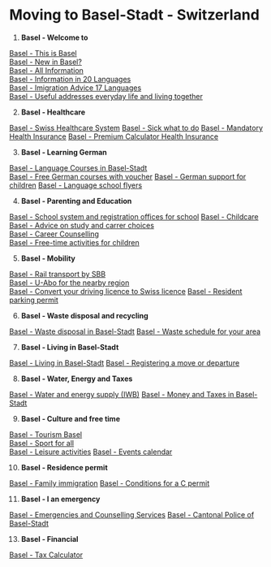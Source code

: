 # Moving to Basel-Stadt - Switzerland

1. **Basel - Welcome to**
   
[Basel - This is Basel](https://www.basel.com/en)<br>
[Basel - New in Basel?](https://www.bs.ch/en/topics/personliches-und-wohnen/<br>zuzug-und-aufenthalt/zuzug-den-kanton-basel-stadt/new-basel#register)<br>
[Basel - All Information](https://www.bs.ch/themen)<br>
[Basel - Information in 20 Languages](https://www.hallo-baselstadt.ch/)<br>
[Basel - Imigration Advice 17 Languages](https://www.ggg-migration.ch/beratung/)<br>
[Basel - Useful addresses everyday life and living together](https://www.bs.ch/en/verwaltung/useful-addresses/useful-addresses-everyday-life-and-living-together)

2. **Basel - Healthcare**

[Basel - Swiss Healthcare System](https://www.bs.ch/themen/gesundheit/<br>das-system-der-krankenversicherung-der-schweiz)
[Basel - Sick what to do](https://www.bs.ch/themen/gesundheit/<br>krank-sein-und-medizinischer-notfall-was-tun)
[Basel - Mandatory Health Insurance](https://www.bs.ch/wsu/<br>amt-fuer-sozialbeitraege/krankenversicherungspflicht)
[Basel - Premium Calculator Health Insurance](https://www.priminfo.admin.ch/de/<br>praemien)

3. **Basel - Learning German**

[Basel - Language Courses in Basel-Stadt](https://www.deutschkurse.bs.ch/index.cfm)<br>
[Basel - Free German courses with voucher](https://www.deutschkurse.bs.ch/kurse.<br>cfm?cat=1)
[Basel - German support for children](https://www.bs.ch/themen/<br>bildung-und-kinderbetreuung/baby-und-kleinkind/fruehedeutschfoerderung#deutsch-lernen)
[Basel - Language school flyers](https://www.deutschkurse.bs.ch/pdf/<br>deutschkurse-bs-2024.pdf)

4. **Basel - Parenting and Education**

[Basel - School system and registration offices for school](https://www.bs.ch/<br>themen/bildung-und-kinderbetreuung/schule/das-schulsystem)
[Basel - Childcare](https://www.bs.ch/themen/bildung-und-kinderbetreuung/<br>kinderbetreuung)
[Basel - Advice on study and carrer choices](https://www.bs.ch/ed/mb/biz)<br>
[Basel - Career Counselling](https://www.berufsberatung.ch/)<br>
[Basel - Free-time activities for children](https://www.bs.ch/themen/<br>kultur-sport-und-freizeit/freizeitangebote-fuer-kinder-und-jugendliche)

5. **Basel - Mobility**

[Basel - Rail transport by SBB](https://www.sbb.ch/en)<br>
[Basel - U-Abo for the nearby region](https://www.u-abo.ch/das-u-abo/)<br>
[Basel - Convert your driving licence to Swiss licence](https://www.bs.ch/themen/<br>mobilitaet/fuehrerausweise/umtausch-schweizer-fuehrerausweis)
[Basel - Resident parking permit](https://www.bs.ch/themen/mobilitaet/<br>fahren-und-parkieren/parkkarten/anwohnerparkkarte)

6. **Basel - Waste disposal and recycling**

[Basel - Waste disposal in Basel-Stadt](https://www.bs.ch/themen/umwelt-und-bauen/<br>abfall-und-sauberkeit/abfallabfuhr)
[Basel - Waste schedule for your area](https://www.bs.ch/themen/umwelt-und-bauen/<br>abfall-und-sauberkeit/abfallabfuhr#abfuhrplaene)

7. **Basel - Living in Basel-Stadt**

[Basel - Living in Basel-Stadt](https://www.bs.ch/themen/persoenliches-und-wohnen/<br>wohnen-im-kanton-basel-stadt)
[Basel - Registering a move or departure](https://www.bs.ch/themen/<br>persoenliches-und-wohnen/umzug-und-wegzug)

8. **Basel - Water, Energy and Taxes**

[Basel - Water and energy supply (IWB)](https://www.iwb.ch/servicecenter/<br>umzug-liegenschaftsverwaltung/umzug-und--mieterwechsel)
[Basel - Money and Taxes in Basel-Stadt](https://www.hallo-baselstadt.ch/en/<br>money-and-taxes/taxes)

9. **Basel - Culture and free time**

[Basel - Tourism Basel](https://www.basel.com/en)<br>
[Basel - Sport for all](https://www.bs.ch/ed/jfs/sport/sport-fuer-alle)<br>
[Basel - Leisure activities](https://www.hallo-baselstadt.ch/en/canton-basel-stadt/<br>leisure)
[Basel - Events calendar](https://www.bs.ch/veranstaltungen)<br>

10. **Basel - Residence permit**

[Basel - Family immigration](https://www.bs.ch/themen/persoenliches-und-wohnen/<br>zuzug-und-aufenthalt/einreise-und-aufenthalt/familiennachzug-die-schweiz)
[Basel - Conditions for a C permit](https://www.bs.ch/themen/<br>persoenliches-und-wohnen/zuzug-und-aufenthalt/niederlassungsbewilligung-c-bewilligung)

11. **Basel - I an emergency**

[Basel - Emergencies and Counselling Services](https://www.hallo-baselstadt.ch/en/<br>emergencies-and-counselling-services/emergency-numbers)
[Basel - Cantonal Police of Basel-Stadt](https://www.bs.ch/jsd/polizei)<br>

13.  **Basel - Financial**
  
[Basel - Tax Calculator](https://www.bs.ch/themen/arbeit-und-steuern/<br>steuererklaerung/steuerrechner)